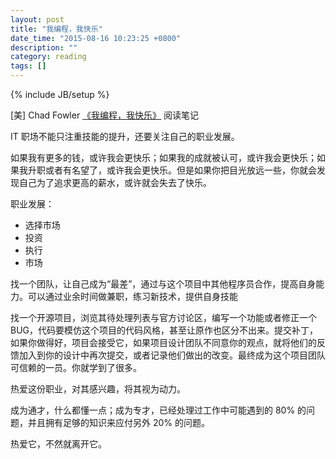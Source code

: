 ```yaml
---
layout: post
title: "我编程，我快乐"
date_time: "2015-08-16 10:23:25 +0800"
description: ""
category: reading
tags: []
---
```

{% include JB/setup %}

[美] Chad Fowler [《我编程，我快乐》](http://book.douban.com/subject/4923179/) 阅读笔记

IT 职场不能只注重技能的提升，还要关注自己的职业发展。

如果我有更多的钱，或许我会更快乐；如果我的成就被认可，或许我会更快乐；如果我升职或者有名望了，或许我会更快乐。但是如果你把目光放远一些，你就会发现自己为了追求更高的薪水，或许就会失去了快乐。

职业发展：

- 选择市场
- 投资
- 执行
- 市场

找一个团队，让自己成为“最差”，通过与这个项目中其他程序员合作，提高自身能力。可以通过业余时间做兼职，练习新技术，提供自身技能

找一个开源项目，浏览其待处理列表与官方讨论区，编写一个功能或者修正一个 BUG，代码要模仿这个项目的代码风格，甚至让原作也区分不出来。提交补丁，如果你做得好，项目会接受它，如果项目设计团队不同意你的观点，就将他们的反馈加入到你的设计中再次提交，或者记录他们做出的改变。最终成为这个项目团队可信赖的一员。你就学到了很多。

热爱这份职业，对其感兴趣，将其视为动力。

成为通才，什么都懂一点；成为专才，已经处理过工作中可能遇到的 80% 的问题，并且拥有足够的知识来应付另外 20% 的问题。

热爱它，不然就离开它。


